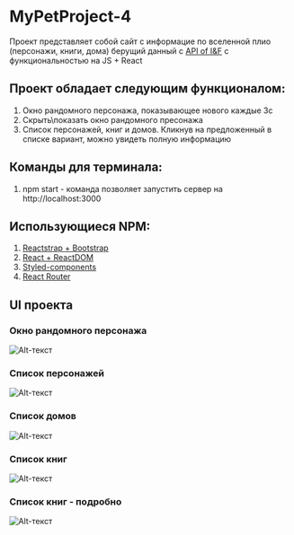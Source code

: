 # MyPetProject-4

Проект представляет собой сайт с информацие по вселенной плио (персонажи, книги, дома) берущий данный с [API of I&F](https://anapioficeandfire.com/) с функциональностью на JS + React

## Проект обладает следующим функционалом:
1) Окно рандомного персонажа, показывающее нового каждые 3с
2) Скрыть\показать окно рандомного пресонажа
3) Список персонажей, книг и домов. Кликнув на предложенный в списке вариант, можно увидеть полную информацию

## Команды для терминала:
1) npm start - команда позволяет запустить сервер на http://localhost:3000 

## Использующиеся NPM:
1) [Reactstrap + Bootstrap](https://reactstrap.github.io/)
2) [React + ReactDOM](https://github.com/facebook/react)
3) [Styled-components](https://styled-components.com/)
4) [React Router](https://github.com/ReactTraining/react-router#readme)

## UI проекта
### Окно рандомного персонажа
![Alt-текст](https://sun9-44.userapi.com/impg/298xt2a_rl5bBPXTiG5J43sEKu8j4S7wNxcA2w/8zZRzqJJPU0.jpg?size=1141x501&quality=96&sign=b7aa3aa113e0942de7222c2c5c3a28b2&type=album "Рандомный персонаж")
### Список персонажей
![Alt-текст](https://sun9-16.userapi.com/impg/keF17mCSJ2oRoU6JL1p0ne9ldMsuJaofLaTyWA/KQxOzuZO-do.jpg?size=1055x462&quality=96&sign=ba6195980bd87336c0f58d512ae2fd2f&type=album "Список персонажей")
### Список домов
![Alt-текст](https://sun9-54.userapi.com/impg/66t4QldQpt0VO3KHwdXu6pDG1zDzXxhbBxZPyQ/5yIHi25WUd4.jpg?size=1189x517&quality=96&sign=d3418485e34658d6d31f9f82ee060b52&type=album "Список домов")
### Список книг
![Alt-текст](https://sun9-24.userapi.com/impg/3Xf5ZlTqAY5m9Gq8JNQrEC7HeImf2TLroQs8gQ/abkCj-fRKgs.jpg?size=1179x517&quality=96&sign=56172174e829d4dd4d72b8616d37c129&type=album "Список книг")
### Список книг - подробно
![Alt-текст](https://sun9-57.userapi.com/impg/bmEIsQ0RCnJ_OtvYiyAF3rg1_yvyHkxVHhvdnw/ZIJ0PtYJoqY.jpg?size=1181x339&quality=96&sign=cb4760a0a35905329241cb42166b7e7f&type=album "Список книг - подробно")
